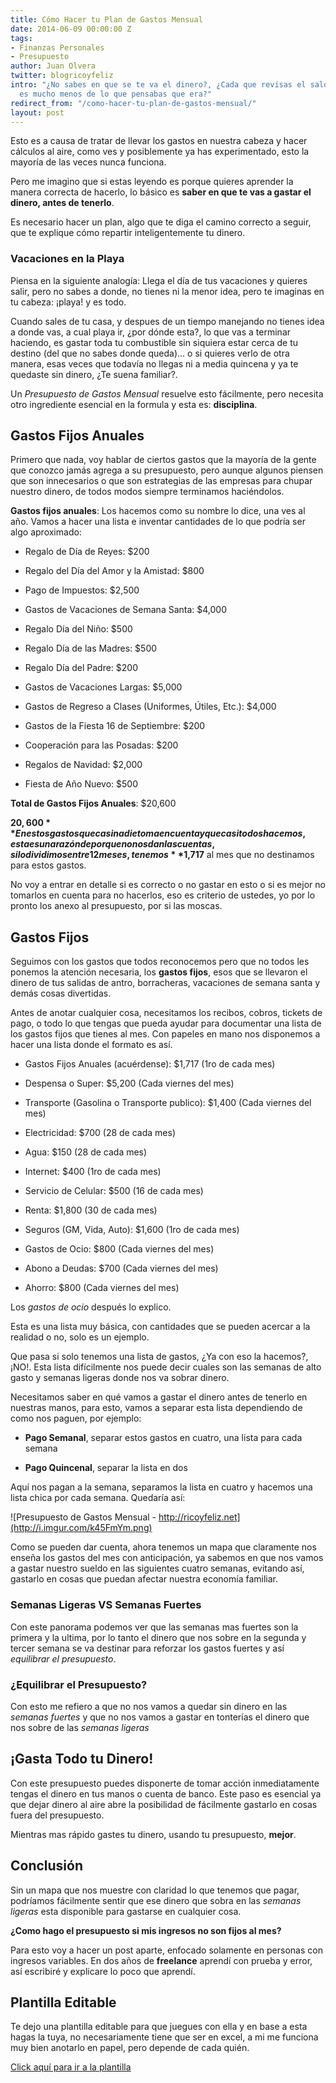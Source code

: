 ```yaml
---
title: Cómo Hacer tu Plan de Gastos Mensual
date: 2014-06-09 00:00:00 Z
tags:
- Finanzas Personales
- Presupuesto
author: Juan Olvera
twitter: blogricoyfeliz
intro: "¿No sabes en que se te va el dinero?, ¿Cada que revisas el saldo en tu banco,
  es mucho menos de lo que pensabas que era?"
redirect_from: "/como-hacer-tu-plan-de-gastos-mensual/"
layout: post
---
```


Esto es a causa de tratar de llevar los gastos en nuestra cabeza y hacer cálculos al aire, como ves y posiblemente ya has experimentado, esto la mayoría de las veces nunca funciona.

Pero me imagino que si estas leyendo es porque quieres aprender la manera correcta de hacerlo, lo básico es **saber en que te vas a gastar el dinero, antes de tenerlo**.

Es necesario hacer un plan, algo que te diga el camino correcto a seguir, que te explique cómo repartir inteligentemente tu dinero.

### Vacaciones en la Playa

Piensa en la siguiente analogía: Llega el día de tus vacaciones y quieres salir, pero no sabes a donde, no tienes ni la menor idea, pero te imaginas en tu cabeza: ¡playa! y es todo.

Cuando sales de tu casa, y despues de un tiempo manejando no tienes idea a donde vas, a cual playa ir, ¿por dónde esta?, lo que vas a terminar haciendo, es gastar toda tu combustible sin siquiera estar cerca de tu destino (del que no sabes donde queda)... o si quieres verlo de otra manera, esas veces que todavía no llegas ni a media quincena y ya te quedaste sin dinero, ¿Te suena familiar?.

Un *Presupuesto de Gastos Mensual* resuelve esto fácilmente, pero necesita otro ingrediente esencial en la formula y esta es: **disciplina**.

## Gastos Fijos Anuales

Primero que nada, voy hablar de ciertos gastos que la mayoría de la gente que conozco jamás agrega a su presupuesto, pero aunque algunos piensen que son innecesarios o que son estrategias de las empresas para chupar nuestro dinero, de todos modos siempre terminamos haciéndolos.

**Gastos fijos anuales**: Los hacemos como su nombre lo dice, una ves al año. Vamos a hacer una lista e inventar cantidades de lo que podría ser algo aproximado:

* Regalo de Día de Reyes: $200

* Regalo del Día del Amor y la Amistad: $800

* Pago de Impuestos: $2,500

* Gastos de Vacaciones de Semana Santa: $4,000

* Regalo Día del Niño: $500

* Regalo Día de las Madres: $500

* Regalo Día del Padre: $200

* Gastos de Vacaciones Largas: $5,000

* Gastos de Regreso a Clases (Uniformes, Útiles, Etc.): $4,000

* Gastos de la Fiesta 16 de Septiembre: $200

* Cooperación para las Posadas: $200

* Regalos de Navidad: $2,000

* Fiesta de Año Nuevo: $500

**Total de Gastos Fijos Anuales**: $20,600

**$20,600** En estos gastos que casi nadie toma en cuenta y que casi todos hacemos, esta es una razón de por que no nos dan las cuentas, si lo dividimos entre 12 meses, tenemos **$1,717** al mes que no destinamos para estos gastos.

No voy a entrar en detalle si es correcto o no gastar en esto o si es mejor no tomarlos en cuenta para no hacerlos, eso es criterio de ustedes, yo por lo pronto los anexo al presupuesto, por si las moscas.

## Gastos Fijos

Seguimos con los gastos que todos reconocemos pero que no todos les ponemos la atención necesaria, los **gastos fijos**, esos que se llevaron el dinero de tus salidas de antro, borracheras, vacaciones de semana santa y demás cosas divertidas.

Antes de anotar cualquier cosa, necesitamos los recibos, cobros, tickets de pago, o todo lo que tengas que pueda ayudar para documentar una lista de los gastos fijos que tienes al mes. Con papeles en mano nos disponemos a hacer una lista donde el formato es así.

* Gastos Fijos Anuales (acuérdense): $1,717 (1ro de cada mes)

* Despensa o Super: $5,200 (Cada viernes del mes)

* Transporte (Gasolina o Transporte publico): $1,400 (Cada viernes del mes)

* Electricidad: $700 (28 de cada mes)

* Agua: $150 (28 de cada mes)

* Internet: $400 (1ro de cada mes)

* Servicio de Celular: $500 (16 de cada mes)

* Renta: $1,800 (30 de cada mes)

* Seguros (GM, Vida, Auto): $1,600 (1ro de cada mes)

* Gastos de Ocio: $800 (Cada viernes del mes)

* Abono a Deudas: $700 (Cada viernes del mes)

* Ahorro: $800 (Cada viernes del mes)

Los *gastos de ocio* después lo explico.

Esta es una lista muy básica, con cantidades que se pueden acercar a la realidad o no, solo es un ejemplo.

Que pasa si solo tenemos una lista de gastos, ¿Ya con eso la hacemos?, ¡NO!. Esta lista difícilmente nos puede decir cuales son las semanas de alto gasto y semanas ligeras donde nos va sobrar dinero.

Necesitamos saber en qué vamos a gastar el dinero antes de tenerlo en nuestras manos, para esto, vamos a separar esta lista dependiendo de como nos paguen, por ejemplo:

* **Pago Semanal**, separar estos gastos en cuatro, una lista para cada semana

* **Pago Quincenal**, separar la lista en dos

Aquí nos pagan a la semana, separamos la lista en cuatro y hacemos una lista chica por cada semana. Quedaría así:

![Presupuesto de Gastos Mensual - http://ricoyfeliz.net](http://i.imgur.com/k45FmYm.png)

Como se pueden dar cuenta, ahora tenemos un mapa que claramente nos enseña los gastos del mes con anticipación, ya sabemos en que nos vamos a gastar nuestro sueldo en las siguientes cuatro semanas, evitando así, gastarlo en cosas que puedan afectar nuestra economía familiar.

### Semanas Ligeras VS Semanas Fuertes

Con este panorama podemos ver que las semanas mas fuertes son la primera y la ultima, por lo tanto el dinero que nos sobre en la segunda y tercer semana se va destinar para reforzar los gastos fuertes y así *equilibrar el presupuesto*.

### ¿Equilibrar el Presupuesto?

Con esto me refiero a que no nos vamos a quedar sin dinero en las *semanas fuertes* y que no nos vamos a gastar en tonterías el dinero que nos sobre de las *semanas ligeras*

## ¡Gasta Todo tu Dinero!

Con este presupuesto puedes disponerte de tomar acción inmediatamente tengas el dinero en tus manos o cuenta de banco. Este paso es esencial ya que dejar dinero al aire abre la posibilidad de fácilmente gastarlo en cosas fuera del presupuesto.

Mientras mas rápido gastes tu dinero, usando tu presupuesto, **mejor**.

## Conclusión

Sin un mapa que nos muestre con claridad lo que tenemos que pagar, podríamos fácilmente sentir que ese dinero que sobra en las *semanas ligeras* esta disponible para gastarse en cualquier cosa.

**¿Como hago el presupuesto si mis ingresos no son fijos al mes?**

Para esto voy a hacer un post aparte, enfocado solamente en personas con ingresos variables. En dos años de **freelance** aprendí con prueba y error, así escribiré y explicare lo poco que aprendí.

## Plantilla Editable

Te dejo una plantilla editable para que juegues con ella y en base a esta hagas la tuya, no necesariamente tiene que ser en excel, a mi me funciona muy bien anotarlo en papel, pero depende de cada quién.

[Click aquí para ir a la plantilla](https://docs.zoho.com/sheet/published.do?rid=egrja2775f3ca54884c23ab975a669c95df5f)